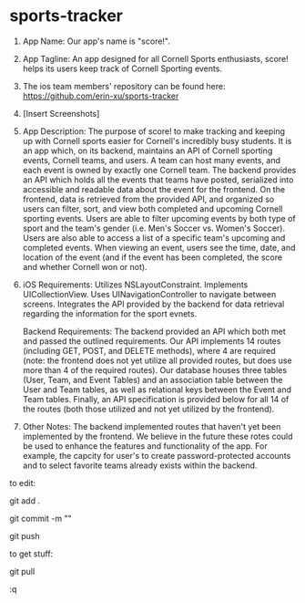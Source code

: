 # sports-tracker

1. App Name: Our app's name is "score!".
2. App Tagline: An app designed for all Cornell Sports enthusiasts, score! helps its users keep track of Cornell Sporting events.
3. The ios team members' repository can be found here: https://github.com/erin-xu/sports-tracker
4. [Insert Screenshots]
5. App Description: The purpose of score! to make tracking and keeping up with Cornell sports easier for Cornell's incredibly busy students. It is an app which, on its backend, maintains an API of Cornell sporting events, Cornell teams, and users. A team can host many events, and each event is owned by exactly one Cornell team. The backend provides an API which holds all the events that teams have posted, serialized into accessible and readable data about the event for the frontend. On the frontend, data is retrieved from the provided API, and organized so users can filter, sort, and view both completed and upcoming Cornell sporting events. Users are able to filter upcoming events by both type of sport and the team's gender (i.e. Men's Soccer vs. Women's Soccer). Users are also able to access a list of a specific team's upcoming and completed events. When viewing an event, users see the time, date, and location of the event (and if the event has been completed, the score and whether Cornell won or not). 
6. iOS Requirements:        Utilizes NSLayoutConstraint.  Implements UICollectionView. Uses UINavigationController to navigate between screens. Integrates the API provided by the backend for data retrieval regarding the information for the sport evnets.  
   
   Backend Requirements:    The backend provided an API which both met and passed the outlined requirements. Our API implements 14 routes (including GET, POST, and DELETE methods), where 4 are required (note: the frontend does not yet utilize all provided routes, but does use more than 4 of the required routes). Our database houses three tables (User, Team, and Event Tables) and an association table between the User and Team tables, as well as relational keys between the Event and Team tables. Finally, an API specification is provided below for all 14 of the routes (both those utilized and not yet utilized by the frontend).
   
7. Other Notes: The backend implemented routes that haven't yet been implemented by the frontend. We believe in the future these rotes could be used to enhance the features and functionality of the app. For example, the capcity for user's to create password-protected accounts and to select favorite teams already exists within the backend.

to edit:

git add .

git commit -m "<your-message>"
  
git push


to get stuff:
  
git pull


:q <hit enter>
